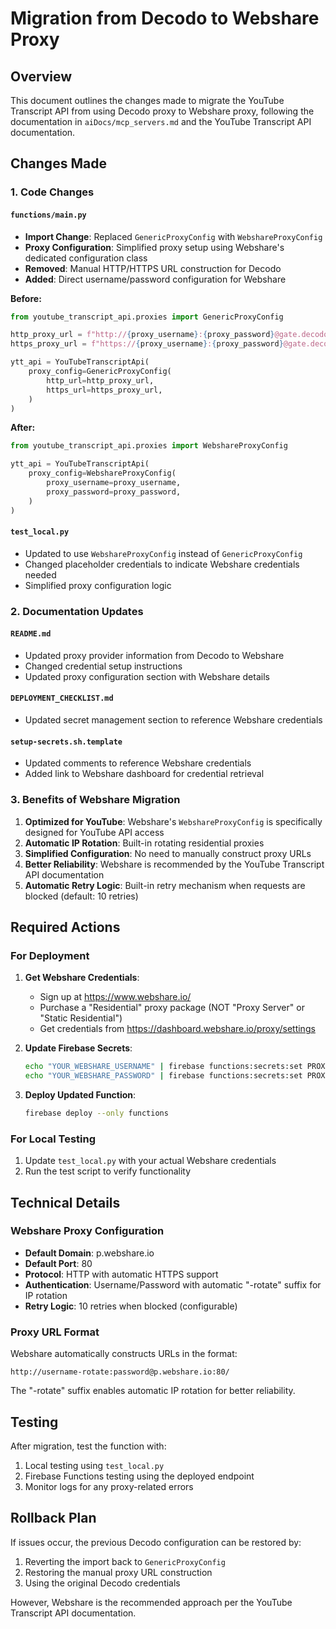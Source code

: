# Migration from Decodo to Webshare Proxy

## Overview

This document outlines the changes made to migrate the YouTube Transcript API from using Decodo proxy to Webshare proxy, following the documentation in `aiDocs/mcp_servers.md` and the YouTube Transcript API documentation.

## Changes Made

### 1. Code Changes

#### `functions/main.py`
- **Import Change**: Replaced `GenericProxyConfig` with `WebshareProxyConfig`
- **Proxy Configuration**: Simplified proxy setup using Webshare's dedicated configuration class
- **Removed**: Manual HTTP/HTTPS URL construction for Decodo
- **Added**: Direct username/password configuration for Webshare

**Before:**
```python
from youtube_transcript_api.proxies import GenericProxyConfig

http_proxy_url = f"http://{proxy_username}:{proxy_password}@gate.decodo.com:10001"
https_proxy_url = f"https://{proxy_username}:{proxy_password}@gate.decodo.com:10001"

ytt_api = YouTubeTranscriptApi(
    proxy_config=GenericProxyConfig(
        http_url=http_proxy_url,
        https_url=https_proxy_url,
    )
)
```

**After:**
```python
from youtube_transcript_api.proxies import WebshareProxyConfig

ytt_api = YouTubeTranscriptApi(
    proxy_config=WebshareProxyConfig(
        proxy_username=proxy_username,
        proxy_password=proxy_password,
    )
)
```

#### `test_local.py`
- Updated to use `WebshareProxyConfig` instead of `GenericProxyConfig`
- Changed placeholder credentials to indicate Webshare credentials needed
- Simplified proxy configuration logic

### 2. Documentation Updates

#### `README.md`
- Updated proxy provider information from Decodo to Webshare
- Changed credential setup instructions
- Updated proxy configuration section with Webshare details

#### `DEPLOYMENT_CHECKLIST.md`
- Updated secret management section to reference Webshare credentials

#### `setup-secrets.sh.template`
- Updated comments to reference Webshare credentials
- Added link to Webshare dashboard for credential retrieval

### 3. Benefits of Webshare Migration

1. **Optimized for YouTube**: Webshare's `WebshareProxyConfig` is specifically designed for YouTube API access
2. **Automatic IP Rotation**: Built-in rotating residential proxies
3. **Simplified Configuration**: No need to manually construct proxy URLs
4. **Better Reliability**: Webshare is recommended by the YouTube Transcript API documentation
5. **Automatic Retry Logic**: Built-in retry mechanism when requests are blocked (default: 10 retries)

## Required Actions

### For Deployment
1. **Get Webshare Credentials**: 
   - Sign up at https://www.webshare.io/
   - Purchase a "Residential" proxy package (NOT "Proxy Server" or "Static Residential")
   - Get credentials from https://dashboard.webshare.io/proxy/settings

2. **Update Firebase Secrets**:
   ```bash
   echo "YOUR_WEBSHARE_USERNAME" | firebase functions:secrets:set PROXY_USERNAME
   echo "YOUR_WEBSHARE_PASSWORD" | firebase functions:secrets:set PROXY_PASSWORD
   ```

3. **Deploy Updated Function**:
   ```bash
   firebase deploy --only functions
   ```

### For Local Testing
1. Update `test_local.py` with your actual Webshare credentials
2. Run the test script to verify functionality

## Technical Details

### Webshare Proxy Configuration
- **Default Domain**: p.webshare.io
- **Default Port**: 80
- **Protocol**: HTTP with automatic HTTPS support
- **Authentication**: Username/Password with automatic "-rotate" suffix for IP rotation
- **Retry Logic**: 10 retries when blocked (configurable)

### Proxy URL Format
Webshare automatically constructs URLs in the format:
```
http://username-rotate:password@p.webshare.io:80/
```

The "-rotate" suffix enables automatic IP rotation for better reliability.

## Testing

After migration, test the function with:
1. Local testing using `test_local.py`
2. Firebase Functions testing using the deployed endpoint
3. Monitor logs for any proxy-related errors

## Rollback Plan

If issues occur, the previous Decodo configuration can be restored by:
1. Reverting the import back to `GenericProxyConfig`
2. Restoring the manual proxy URL construction
3. Using the original Decodo credentials

However, Webshare is the recommended approach per the YouTube Transcript API documentation.
